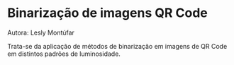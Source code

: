 # Binarização de imagens QR Code

Autora: Lesly Montúfar

Trata-se da aplicação de métodos de binarização em imagens de QR Code em distintos padrões de luminosidade.

